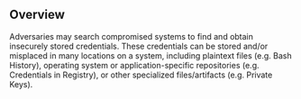 ## Overview

Adversaries may search compromised systems to find and obtain insecurely stored credentials. These credentials can be stored and/or misplaced in many locations on a system, including plaintext files (e.g. Bash History), operating system or application-specific repositories (e.g. Credentials in Registry), or other specialized files/artifacts (e.g. Private Keys).